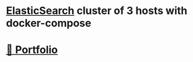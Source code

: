 # [ElasticSearch](elastic.co/elasticsearch) cluster of 3 hosts with docker-compose

# [📁 Portfolio](https://github.com/noud/portfolio#portfolio-repositories-index)